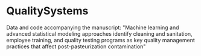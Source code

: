 # QualitySystems
Data and code accompanying the manuscript: "Machine learning and advanced statistical modeling approaches identify cleaning and sanitation, employee training, and quality testing programs as key quality management practices that affect post-pasteurization contamination"
